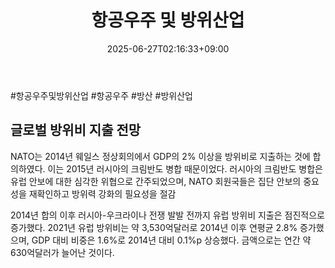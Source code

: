 ﻿---
title: "항공우주 및 방위산업"
date: 2025-06-27T02:16:33+09:00
lastmod: 2025-06-27T02:16:33+09:00
type: docs
sidebar:
  open: true
weight: 2
---
<div style="display:none">
  <meta property="article:published_time" content="2025-06-26T17:16:33Z" />
  <meta property="article:modified_time" content="2025-06-26T17:16:33Z" />
</div>
#항공우주및방위산업 #항공우주 #방산 #방위산업 

## 글로벌 방위비 지출 전망

NATO는 2014년 웨일스 정상회의에서 GDP의 2% 이상을 방위비로 지출하는 것에 합의하였다. 이는 2015년 러시아의 크림반도 병합 때문이었다. 러시아의 크림반도 병합은 유럽 안보에 대한 심각한 위협으로 간주되었으며, NATO 회원국들은 집단 안보의 중요성을 재확인하고 방위력 강화의 필요성을 절감

2014년 합의 이후 러시아-우크라이나 전쟁 발발 전까지 유럽 방위비 지출은 점진적으로 증가했다. 2021년 유럽 방위비는 약 3,530억달러로 2014년 이후 연평균 2.8% 증가했으며, GDP 대비 비중은 1.6%로 2014년 대비 0.1%p 상승했다. 금액으로는 연간
약 630억달러가 늘어난 것이다.
